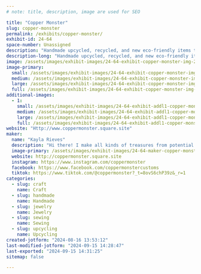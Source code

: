 ```yaml
---
# note: title, description, image are used for SEO

title: "Copper Monster"
slug: copper-monster
permalink: /exhibits/copper-monster/
exhibit-id: 24-64
space-number: Unassigned
description: "Handmade upcycled, recycled, and new eco-friendly items to help keep trash out of landfills!"
description-long: "Handmade upcycled, recycled, and new eco-friendly items to help keep trash out of landfills! Soda can earrings, snack packaging into purses, feed bags into totes - the limit does not exist! I also sew washable, reusable things such as dish scrubbers, bowl cozies, jar toppers, fabric bookmarks, scrunchies, and more!"
image: /assets/images/exhibit-images/24-64-exhibit-copper-monster-img-20240628-170652-789-large.jpg
image-primary: 
  small: /assets/images/exhibit-images/24-64-exhibit-copper-monster-img-20240628-170652-789-small.jpg
  medium: /assets/images/exhibit-images/24-64-exhibit-copper-monster-img-20240628-170652-789-medium.jpg
  large: /assets/images/exhibit-images/24-64-exhibit-copper-monster-img-20240628-170652-789-large.jpg
  full: /assets/images/exhibit-images/24-64-exhibit-copper-monster-img-20240628-170652-789-full.jpg
additional-images: 
  - 1:
    small: /assets/images/exhibit-images/24-64-exhibit-addl1-copper-monster-messenger-creation-44408dcf-c05c-47ba-9139-83932c631229-small.jpeg
    medium: /assets/images/exhibit-images/24-64-exhibit-addl1-copper-monster-messenger-creation-44408dcf-c05c-47ba-9139-83932c631229-medium.jpeg
    large: /assets/images/exhibit-images/24-64-exhibit-addl1-copper-monster-messenger-creation-44408dcf-c05c-47ba-9139-83932c631229-large.jpeg
    full: /assets/images/exhibit-images/24-64-exhibit-addl1-copper-monster-messenger-creation-44408dcf-c05c-47ba-9139-83932c631229-full.jpeg
website: "Http://www.coppermonster.square.site"
maker: 
  name: "Kayla Rieves"
  description: "Hi there! I make all kinds of treasures from potential trash, helping keep things out of landfills. I turn feed bags into totes, chip/juice/candy bags into purses, soda cans into earrings, and more! I also sew fabric items that are washable and reusable, such as jar toppers, bowl cozies, dish scrubbies, fabric bookmarks, and more!"
  image-primary: /assets/images/exhibit-images/24-64-maker-copper-monster-img-20240621-134943-770-medium.jpg
  website: http://coppermonster.square.site
  instagram: https://www.instagram.com/coppermonster
  facebook: https://www.facebook.com/coppermonstercustoms
  tiktok: https://www.tiktok.com/@coppermonster?_t=8ovS6chP39z&_r=1
categories: 
  - slug: craft
    name: Craft
  - slug: handmade
    name: Handmade
  - slug: jewelry
    name: Jewelry
  - slug: sewing
    name: Sewing
  - slug: upcycling
    name: Upcycling
created-jotform: "2024-08-16 13:53:12"
last-modified-jotform: "2024-09-15 14:28:47"
last-exported: "2024-09-15 14:31:25"
sitemap: false

---
```

